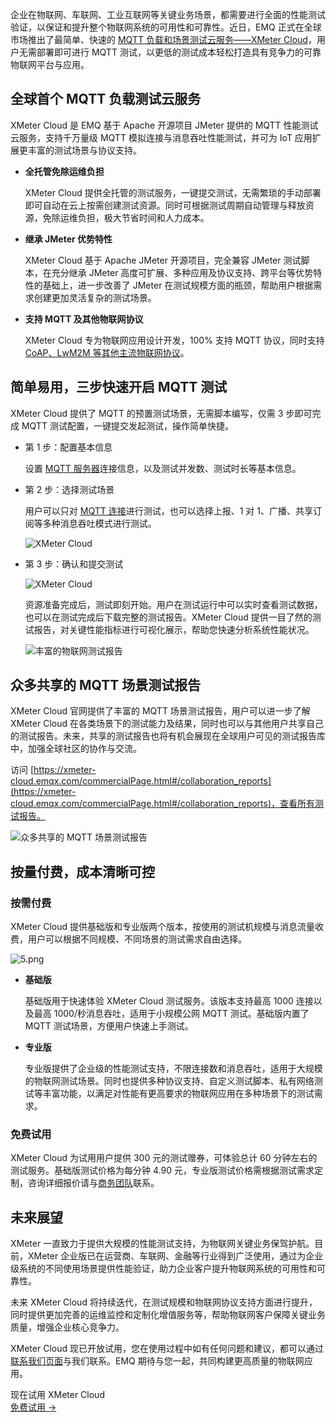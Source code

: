 企业在物联网、车联网、工业互联网等关键业务场景，都需要进行全面的性能测试验证，以保证和提升整个物联网系统的可用性和可靠性。近日，EMQ 正式在全球市场推出了最简单、快速的 [MQTT 负载和场景测试云服务——XMeter Cloud](https://www.emqx.com/zh/products/xmeter)，用户无需部署即可进行 MQTT 测试，以更低的测试成本轻松打造具有竞争力的可靠物联网平台与应用。

## 全球首个 MQTT 负载测试云服务

XMeter Cloud 是 EMQ 基于 Apache 开源项目 JMeter 提供的 MQTT 性能测试云服务，支持千万量级 MQTT 模拟连接与消息吞吐性能测试，并可为 IoT 应用扩展更丰富的测试场景与协议支持。

- **全托管免除运维负担**

  XMeter Cloud 提供全托管的测试服务，一键提交测试，无需繁琐的手动部署即可自动在云上按需创建测试资源。同时可根据测试周期自动管理与释放资源，免除运维负担，极大节省时间和人力成本。

- **继承 JMeter 优势特性**

  XMeter Cloud 基于 Apache JMeter 开源项目，完全兼容 JMeter 测试脚本，在充分继承 JMeter 高度可扩展、多种应用及协议支持、跨平台等优势特性的基础上，进一步改善了 JMeter 在测试规模方面的瓶颈，帮助用户根据需求创建更加灵活复杂的测试场景。

- **支持 MQTT 及其他物联网协议**

  XMeter Cloud 专为物联网应用设计开发，100% 支持 MQTT 协议，同时支持 [CoAP、LwM2M 等其他主流物联网协议](https://www.emqx.com/zh/blog/iot-protocols-mqtt-coap-lwm2m)。

## 简单易用，三步快速开启 MQTT 测试

XMeter Cloud 提供了 MQTT 的预置测试场景，无需脚本编写，仅需 3 步即可完成 MQTT 测试配置，一键提交发起测试，操作简单快捷。

- 第 1 步：配置基本信息

  设置 [MQTT 服务器](https://www.emqx.com/zh/mqtt/public-mqtt5-broker)连接信息，以及测试并发数、测试时长等基本信息。

- 第 2 步：选择测试场景

  用户可以只对 [MQTT 连接](https://www.emqx.com/zh/blog/emqx-v-5-0-released)进行测试，也可以选择上报、1 对 1、广播、共享订阅等多种消息吞吐模式进行测试。

  ![XMeter Cloud](https://assets.emqx.com/images/8129fa5fa303b05ffe81068710f0e31d.png)

- 第 3 步：确认和提交测试

  ![XMeter Cloud](https://assets.emqx.com/images/d12d0ea5215ce678c129b9b467f20809.png)

  资源准备完成后，测试即刻开始。用户在测试运行中可以实时查看测试数据，也可以在测试完成后下载完整的测试报告。XMeter Cloud 提供一目了然的测试报告，对关键性能指标进行可视化展示，帮助您快速分析系统性能状况。

  ![丰富的物联网测试报告](https://assets.emqx.com/images/de409fd55ee2b51d4b4854a124c24566.png)

## 众多共享的 MQTT 场景测试报告

XMeter Cloud 官网提供了丰富的 MQTT 场景测试报告，用户可以进一步了解 XMeter Cloud 在各类场景下的测试能力及结果，同时也可以与其他用户共享自己的测试报告。未来，共享的测试报告也将有机会展现在全球用户可见的测试报告库中，加强全球社区的协作与交流。

访问 [https://xmeter-cloud.emqx.com/commercialPage.html#/collaboration_reports](https://xmeter-cloud.emqx.com/commercialPage.html#/collaboration_reports)，查看所有测试报告。

![众多共享的 MQTT 场景测试报告](https://assets.emqx.com/images/7a97a2a1cb7ad9821e030273f58d1d63.png)


## 按量付费，成本清晰可控

### 按需付费

XMeter Cloud 提供基础版和专业版两个版本，按使用的测试机规模与消息流量收费，用户可以根据不同规模、不同场景的测试需求自由选择。


![5.png](https://assets.emqx.com/images/ac49f76f91ec69cb7e88d3be52373732.png)

- **基础版**

  基础版用于快速体验 XMeter Cloud 测试服务。该版本支持最高 1000 连接以及最高 1000/秒消息吞吐，适用于小规模公网 MQTT 测试。基础版内置了 MQTT 测试场景，方便用户快速上手测试。

- **专业版**

  专业版提供了企业级的性能测试支持，不限连接数和消息吞吐，适用于大规模的物联网测试场景。同时也提供多种协议支持、自定义测试脚本、私有网络测试等丰富功能，以满足对性能有更高要求的物联网应用在多种场景下的测试需求。

### 免费试用

  XMeter Cloud 为试用用户提供 300 元的测试赠券，可体验总计 60 分钟左右的测试服务。基础版测试价格为每分钟 4.90 元，专业版测试价格需根据测试需求定制，咨询详细报价请与[商务团队](https://www.emqx.com/zh/contact?product=xmeter)联系。

## 未来展望

XMeter 一直致力于提供大规模的性能测试支持，为物联网关键业务保驾护航。目前，XMeter 企业版已在运营商、车联网、金融等行业得到广泛使用，通过为企业级系统的不同使用场景提供性能验证，助力企业客户提升物联网系统的可用性和可靠性。

未来 XMeter Cloud 将持续迭代，在测试规模和物联网协议支持方面进行提升，同时提供更加完善的运维监控和定制化增值服务等，帮助物联网客户保障关键业务质量，增强企业核心竞争力。

XMeter Cloud 现已开放试用，您在使用过程中如有任何问题和建议，都可以通过[联系我们页面](https://www.emqx.com/zh/contact?product=xmeter)与我们联系。EMQ 期待与您一起，共同构建更高质量的物联网应用。



<section class="promotion">
    <div>
        现在试用 XMeter Cloud
    </div>
    <a href="https://www.emqx.com/zh/signup?continue=https://xmeter-cloud.emqx.com/commercialPage.html" class="button is-gradient px-5">免费试用 →</a>
</section>
